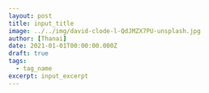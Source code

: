 ```yaml
---
layout: post
title: input_title
image: ../../img/david-clode-l-QdJMZX7PU-unsplash.jpg
author: [Thanai]
date: 2021-01-01T00:00:00.000Z
draft: true
tags:
  - tag_name
excerpt: input_excerpt
---
```


<!-- prettier-ignore-start -->

<!-- prettier-ignore-end -->
